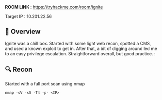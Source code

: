 **ROOM LINK :** https://tryhackme.com/room/ignite 


Target IP : 10.201.22.56

## 🧠 Overview

Ignite was a chill box. Started with some light web recon, spotted a CMS, and used a known exploit to get in. After that, a bit of digging around led me to an easy privilege escalation. Straightforward overall, but good practice. :


## 🔍 Recon

Started with a full port scan using nmap 

```
nmap -sV -sS -T4 -p- <IP>
```  

